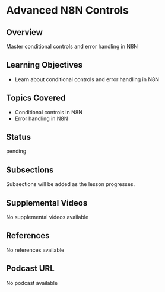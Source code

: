 # Advanced N8N Controls

## Overview

Master conditional controls and error handling in N8N

## Learning Objectives

- Learn about conditional controls and error handling in N8N

## Topics Covered

- Conditional controls in N8N
- Error handling in N8N

## Status

pending

## Subsections

Subsections will be added as the lesson progresses.

## Supplemental Videos

No supplemental videos available

## References

No references available

## Podcast URL

No podcast available
